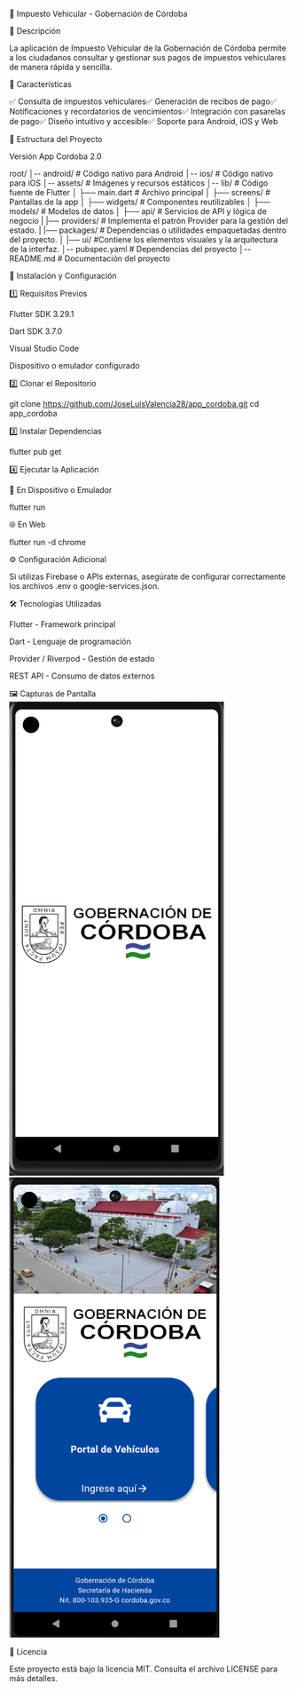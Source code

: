 🚗 Impuesto Vehicular - Gobernación de Córdoba

  

📌 Descripción

La aplicación de Impuesto Vehicular de la Gobernación de Córdoba permite a los ciudadanos consultar y gestionar sus pagos de impuestos vehiculares de manera rápida y sencilla.

🚀 Características

✅ Consulta de impuestos vehiculares✅ Generación de recibos de pago✅ Notificaciones y recordatorios de vencimientos✅ Integración con pasarelas de pago✅ Diseño intuitivo y accesible✅ Soporte para Android, iOS y Web

📂 Estructura del Proyecto

Versión App Cordoba 2.0

root/
│-- android/          # Código nativo para Android
│-- ios/              # Código nativo para iOS
│-- assets/           # Imágenes y recursos estáticos
│-- lib/              # Código fuente de Flutter
│   ├── main.dart     # Archivo principal
│   ├── screens/      # Pantallas de la app
│   ├── widgets/      # Componentes reutilizables
│   ├── models/       # Modelos de datos
│   ├── api/          # Servicios de API y lógica de negocio
|   |── providers/    # Implementa el patrón Provider para la gestión del estado.
|   |── packages/     # Dependencias o utilidades empaquetadas dentro del proyecto.
│   |── ui/           #Contiene los elementos visuales y la arquitectura de la interfaz.
│-- pubspec.yaml      # Dependencias del proyecto
│-- README.md         # Documentación del proyecto

📲 Instalación y Configuración

1️⃣ Requisitos Previos

Flutter SDK 3.29.1

Dart SDK 3.7.0

Visual Studio Code

Dispositivo o emulador configurado

2️⃣ Clonar el Repositorio

git clone https://github.com/JoseLuisValencia28/app_cordoba.git
cd app_cordoba

3️⃣ Instalar Dependencias

flutter pub get

4️⃣ Ejecutar la Aplicación

📱 En Dispositivo o Emulador

flutter run

🌐 En Web

flutter run -d chrome

⚙️ Configuración Adicional

Si utilizas Firebase o APIs externas, asegúrate de configurar correctamente los archivos .env o google-services.json.

🛠️ Tecnologías Utilizadas

Flutter - Framework principal

Dart - Lenguaje de programación

Provider / Riverpod - Gestión de estado

REST API - Consumo de datos externos

🖼️ Capturas de Pantalla
![alt text](image.png)
![alt text](image-1.png)

📝 Licencia

Este proyecto está bajo la licencia MIT. Consulta el archivo LICENSE para más detalles.
